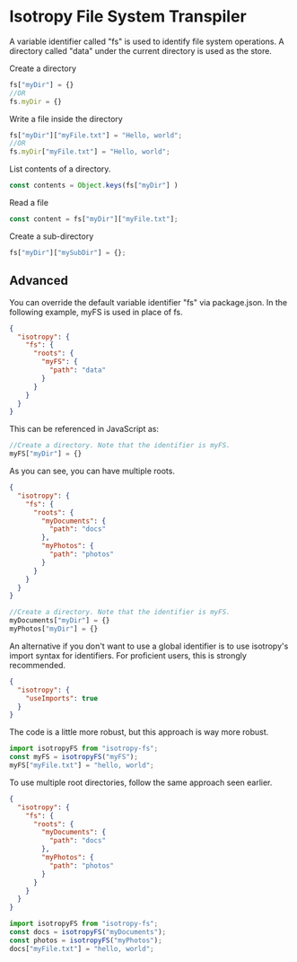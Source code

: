 Isotropy File System Transpiler
===============================
A variable identifier called "fs" is used to identify file system operations. A directory called "data" under the current directory is used as the store.

Create a directory
```javascript
fs["myDir"] = {}
//OR
fs.myDir = {}
```

Write a file inside the directory
```javascript
fs["myDir"]["myFile.txt"] = "Hello, world";
//OR
fs.myDir["myFile.txt"] = "Hello, world";
```

List contents of a directory.
```javascript
const contents = Object.keys(fs["myDir"] )
```

Read a file
```javascript
const content = fs["myDir"]["myFile.txt"];
```

Create a sub-directory
```javascript
fs["myDir"]["mySubDir"] = {};
```

Advanced
--------
You can override the default variable identifier "fs" via package.json.
In the following example, myFS is used in place of fs.

```json
{
  "isotropy": {
    "fs": {
      "roots": {
        "myFS": {
          "path": "data"
        }
      }
    }
  }
}
```

This can be referenced in JavaScript as:

```javascript
//Create a directory. Note that the identifier is myFS.
myFS["myDir"] = {}
```

As you can see, you can have multiple roots.
```json
{
  "isotropy": {
    "fs": {
      "roots": {
        "myDocuments": {
          "path": "docs"
        },
        "myPhotos": {
          "path": "photos"
        }
      }
    }
  }
}
```

```javascript
//Create a directory. Note that the identifier is myFS.
myDocuments["myDir"] = {}
myPhotos["myDir"] = {}
```

An alternative if you don't want to use a global identifier is to use isotropy's import syntax for identifiers.
For proficient users, this is strongly recommended.

```json
{
  "isotropy": {
    "useImports": true
  }
}
```

The code is a little more robust, but this approach is way more robust.

```javascript
import isotropyFS from "isotropy-fs";
const myFS = isotropyFS("myFS");
myFS["myFile.txt"] = "hello, world";
```

To use multiple root directories, follow the same approach seen earlier.

```json
{
  "isotropy": {
    "fs": {
      "roots": {
        "myDocuments": {
          "path": "docs"
        },
        "myPhotos": {
          "path": "photos"
        }
      }
    }
  }
}
```

```javascript
import isotropyFS from "isotropy-fs";
const docs = isotropyFS("myDocuments");
const photos = isotropyFS("myPhotos");
docs["myFile.txt"] = "hello, world";
```
